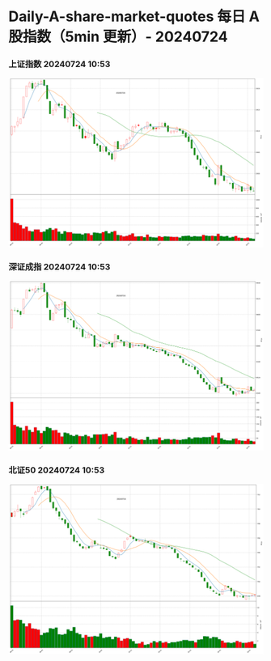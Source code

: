 
# Daily-A-share-market-quotes 每日 A 股指数（5min 更新）- 20240724

### 上证指数 20240724 10:53
![](./fig/2024/7/20240724-sh000001.png)

### 深证成指 20240724 10:53
![](./fig/2024/7/20240724-sz399001.png)

### 北证50 20240724 10:53
![](./fig/2024/7/20240724-bj899050.png)
